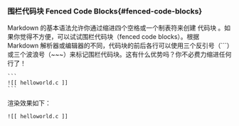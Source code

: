 ### 围栏代码块 Fenced Code Blocks{#fenced-code-blocks}

Markdown 的基本语法允许你通过缩进四个空格或一个制表符来创建 代码块 。如果你觉得不方便，可以试试围栏代码块（fenced code blocks）。根据 Markdown 解析器或编辑器的不同，代码块的前后各行可以使用三个反引号（```）或三个波浪号（~~~）来标记围栏代码块。这有什么优势吗？你不必费力缩进任何行了！

````
```
![[ helloworld.c ]]
```
````

渲染效果如下：

```
![[ helloworld.c ]]
```
